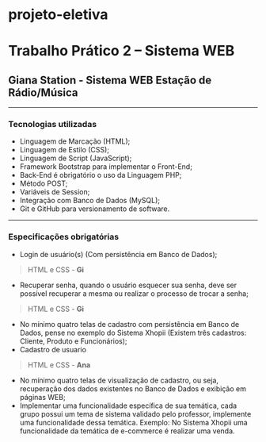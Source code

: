 # projeto-eletiva
# Trabalho Prático 2 – Sistema WEB
## Giana Station - Sistema WEB Estação de Rádio/Música

------------------------------------------------------------------------------

### Tecnologias utilizadas
- Linguagem de Marcação (HTML);
- Linguagem de Estilo (CSS);
- Linguagem de Script (JavaScript); 
- Framework Bootstrap para implementar o Front-End;
- Back-End é obrigatório o uso da Linguagem PHP;
- Método POST;
- Variáveis de Session;
- Integração com Banco de Dados (MySQL);
- Git e GitHub para versionamento de software.

------------------------------------------------------------------------------

### Especificações obrigatórias
- Login de usuário(s) (Com persistência em Banco de Dados);
> HTML e CSS - **Gi**

- Recuperar senha, quando o usuário esquecer sua senha, deve ser possível recuperar a mesma ou realizar o processo de trocar a senha;
> HTML e CSS - **Gi**

- No mínimo quatro telas de cadastro com persistência em Banco de Dados, pense no exemplo do Sistema Xhopii (Existem três cadastros: Cliente, Produto e Funcionários);
- Cadastro de usuario 
> HTML e CSS - **Ana**

- No mínimo quatro telas de visualização de cadastro, ou seja, recuperação dos dados existentes no Banco de Dados e exibição em páginas WEB;
- Implementar uma funcionalidade específica de sua temática, cada grupo possui um tema de sistema validado pelo professor, implemente uma funcionalidade dessa temática. Exemplo: No Sistema Xhopii uma  funcionalidade da temática de e-commerce é realizar uma venda.


